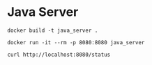 # Java Server

```
docker build -t java_server .
```

```
docker run -it --rm -p 8080:8080 java_server
```

```
curl http://localhost:8080/status
```